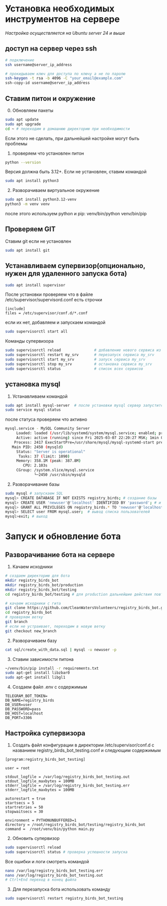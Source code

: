 # Установка необходимых инструментов на сервере
*Настройка осуществляется на Ubuntu server 24 и выше*

## доступ на сервер через ssh

```sh
# подключение
ssh username@server_ip_address

# прокидываем ключ для доступа по ключу а не по паролю
ssh-keygen -t rsa -b 4096 -C "your_email@example.com"
ssh-copy-id username@server_ip_address

```

## Ставим питон и окружение

0. Обновляем пакеты
```sh
sudo apt update
sudo apt upgrade
cd ~ # переходим в домашнюю директорию при необходимости
```
Если этого не сделать, при дальнейшей настройке могут быть проблемы

1. проверяем что установлен питон
```sh
python --version
```
Версия должна быть 3.12+. Если не установлен, ставим командой
```sh
sudo apt install python3
```

2. Разворачиваем виртуальное окружение
```sh
sudo apt install python3.12-venv
python3 -m venv venv
```
после этого используем python и pip:
venv/bin/python
venv/bin/pip

## Проверяем GIT

Ставим git если не установлен
```sh
sudo apt install git
```

## Устанавливаем супервизор(опционально, нужен для удаленного запуска бота)

```sh
sudo apt install supervisor
```
После установки проверяем что в файле /etc/supervisor/supervisord.conf есть строчки 
```
[include]
files = /etc/supervisor/conf.d/*.conf
```
если их нет, добавляем и запускаем командой
```sh
sudo supervisorctl start all
```
Команды супервизора
```sh
sudo supervisorctl reload  				# добавление нового сервиса из конфига 
sudo supervisorctl restart my_srv       # перезапуск сервиса my_srv
sudo supervisorctl start my_srv         # запуск сервиса my_srv
sudo supervisorctl stop my_srv          # остановка сервиса my_srv
sudo supervisorctl status               # список всех сервисов
```

## установка mysql

1. Устанавливаем командой
```sh
sudo apt install mysql-server  # после установки mysql сервер запустится автоматически
sudo service mysql status
```
после статуса проверяем что активно
```sh
mysql.service - MySQL Community Server
     Loaded: loaded (/usr/lib/systemd/system/mysql.service; enabled; preset: enabled)
     Active: active (running) since Fri 2025-03-07 22:20:27 MSK; 1min 0s ago
    Process: 2417 ExecStartPre=/usr/share/mysql/mysql-systemd-start pre (code=exited, status=0/SUCCESS)
   Main PID: 2450 (mysqld)
     Status: "Server is operational"
      Tasks: 37 (limit: 1090)
     Memory: 358.1M (peak: 387.8M)
        CPU: 2.103s
     CGroup: /system.slice/mysql.service
             └─2450 /usr/sbin/mysqld

```

2. Разворачивание базы
```sh
sudo mysql # запускаем SQL
mysql> CREATE DATABASE IF NOT EXISTS registry_birds; # создание базы
mysql> CREATE USER 'newuser'@'localhost' IDENTIFIED BY 'password'; # и создаем нового пользователя
mysql> GRANT ALL PRIVILEGES ON registry_birds.* TO 'newuser'@'localhost'; # разрешаем полный доступ к базе
mysql> SELECT user FROM mysql.user;  # вывод списка пользователей
mysql>exit; # выход
```

# Запуск и обновление бота

## Разворачивание бота на сервере
1. Качаем исходники
```sh
# создаем директорию для бота
mkdir registry_birds_bot
mkdir registry_birds_bot/production
mkdir registry_birds_bot/testing
cd registry_birds_bot/testing # для production дальнейшие действия повторяются

# качаем исходники с гита
git clone https://github.com/CleanWatersVolunteers/registry_birds_bot.git
cd registry_birds_bot
# проверяем ветку
git branch
# если не устраивает, переходим в новую ветку
git checkout new_branch
```
2. Разворачиваем базу
```sh
cat sql/create_with_data.sql | mysql -u newuser -p
```
3. Ставим зависимости питона
```sh
~/venv/bin/pip install -r requirements.txt
sudo apt-get install libzbar0
sudo apt-get install libgl1
```
4. Создаем файл .env с содержимым
```
TELEGRAM_BOT_TOKEN=
DB_NAME=registry_birds
DB_USER=user
DB_PASSWORD=pass
DB_HOST=localhost
DB_PORT=3306
```

## Настройка супервизора

1. Создать файл конфигурации в директории /etc/supervisor/conf.d с названием registry_birds_bot_testing.conf и следующим содержимым
```
[program:registry_birds_bot_testing]

user = root 

stdout_logfile = /var/log/registry_birds_bot_testing.out
stdout_logfile_maxbytes = 100MB
stderr_logfile = /var/log/registry_birds_bot_testing.err
stderr_logfile_maxbytes = 100MB

autorestart = true
startsecs = 5
startretries = 50
stopwaitsecs = 30

environment = PYTHONUNBUFFERED=1
directory = /root/registry_birds_bot/testing/registry_birds_bot               
command =  /root/venv/bin/python main.py
```
2. Обновить супервизор
```sh
sudo supervisorctl reload
sudo supervisorctl status # проверка успешности запуска
```
Все ошибки и логи смотреть командой
```sh
nano /var/log/registry_birds_bot_testing.err
nano /var/log/registry_birds_bot_testing.out
# Ctrl+End переход в конец файла
```

3. Для перезапуска бота использовать команду
```sh
sudo supervisorctl restart registry_birds_bot_testing
```
